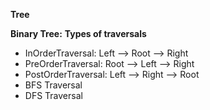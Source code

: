 **Tree**

**Binary Tree:**
**Types of traversals**
* InOrderTraversal: Left --> Root --> Right
* PreOrderTraversal: Root --> Left --> Right
* PostOrderTraversal: Left --> Right --> Root
* BFS Traversal 
* DFS Traversal